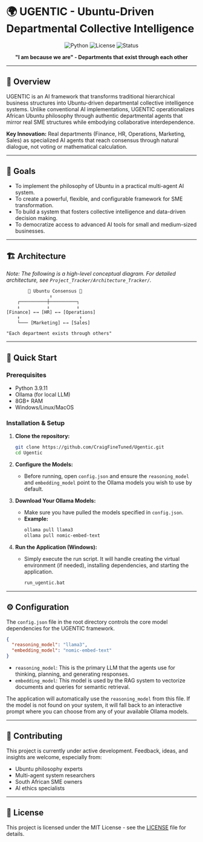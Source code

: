 # 🌍 UGENTIC - Ubuntu-Driven Departmental Collective Intelligence

<div align="center">

![Python](https://img.shields.io/badge/python-v3.9.11-blue.svg)
![License](https://img.shields.io/badge/license-MIT-green.svg)
![Status](https://img.shields.io/badge/status-Active_Development-blue.svg)

**"I am because we are" - Departments that exist through each other**

</div>

---

## 📖 Overview

UGENTIC is an AI framework that transforms traditional hierarchical business structures into Ubuntu-driven departmental collective intelligence systems. Unlike conventional AI implementations, UGENTIC operationalizes African Ubuntu philosophy through authentic departmental agents that mirror real SME structures while embodying collaborative interdependence.

**Key Innovation:** Real departments (Finance, HR, Operations, Marketing, Sales) as specialized AI agents that reach consensus through natural dialogue, not voting or mathematical calculation.

---

## 🎯 Goals

*   To implement the philosophy of Ubuntu in a practical multi-agent AI system.
*   To create a powerful, flexible, and configurable framework for SME transformation.
*   To build a system that fosters collective intelligence and data-driven decision making.
*   To democratize access to advanced AI tools for small and medium-sized businesses.

---

## 🏗️ Architecture

*Note: The following is a high-level conceptual diagram. For detailed architecture, see `Project_Tracker/Architecture_Tracker/`.*

```
        🤝 Ubuntu Consensus 🤝
                ↑
    ┌──────────┼──────────┐
    ↓          ↓          ↓
[Finance] ←→ [HR] ←→ [Operations]
    ↑                      ↑
    └─── [Marketing] ←→ [Sales]
    
"Each department exists through others"
```

---

## 🚀 Quick Start

### Prerequisites
- Python 3.9.11
- Ollama (for local LLM)
- 8GB+ RAM
- Windows/Linux/MacOS

### Installation & Setup

1.  **Clone the repository:**
    ```bash
    git clone https://github.com/CraigFineTuned/Ugentic.git
    cd Ugentic
    ```

2.  **Configure the Models:**
    *   Before running, open `config.json` and ensure the `reasoning_model` and `embedding_model` point to the Ollama models you wish to use by default.

3.  **Download Your Ollama Models:**
    *   Make sure you have pulled the models specified in `config.json`.
    *   **Example:**
        ```bash
        ollama pull llama3
        ollama pull nomic-embed-text
        ```

4.  **Run the Application (Windows):**
    *   Simply execute the run script. It will handle creating the virtual environment (if needed), installing dependencies, and starting the application.
        ```bash
        run_ugentic.bat
        ```

---

## ⚙️ Configuration

The `config.json` file in the root directory controls the core model dependencies for the UGENTIC framework.

```json
{
  "reasoning_model": "llama3",
  "embedding_model": "nomic-embed-text"
}
```

*   `reasoning_model`: This is the primary LLM that the agents use for thinking, planning, and generating responses.
*   `embedding_model`: This model is used by the RAG system to vectorize documents and queries for semantic retrieval.

The application will automatically use the `reasoning_model` from this file. If the model is not found on your system, it will fall back to an interactive prompt where you can choose from any of your available Ollama models.

---

## 🤝 Contributing

This project is currently under active development. Feedback, ideas, and insights are welcome, especially from:
- Ubuntu philosophy experts
- Multi-agent system researchers
- South African SME owners
- AI ethics specialists

---

## 📄 License

This project is licensed under the MIT License - see the [LICENSE](LICENSE) file for details.
